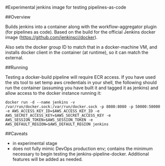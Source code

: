 #Experimental jenkins image for testing pipelines-as-code

##Overview

Builds jenkins into a container along with the workflow-aggregator plugin (for pipelines as code).  Based on the build for the official Jenkins docker image (https://github.com/jenkinsci/docker).

Also sets the docker group ID to match that in a docker-machine VM, and installs docker client in the container (at runtime), so it can match the external.

##Running

Testing a docker-build pipeline will require ECR access.  If you have used the sts tool to set temp aws credentials in your shell, the following should run the container (assuming you have built it and tagged it as jenkins) and allow access to the docker instance running it:

```
docker run -d --name jenkins -v /var/run/docker.sock:/var/run/docker.sock -p 8080:8080 -p 50000:50000 -e AWS_ACCESS_KEY_ID=$AWS_ACCESS_KEY_ID -e AWS_SECRET_ACCESS_KEY=$AWS_SECRET_ACCESS_KEY -e AWS_SESSION_TOKEN=$AWS_SESSION_TOKEN -e AWS_DEFAULT_REGION=$AWS_DEFAULT_REGION jenkins
```

##Caveats

- in experimental stage
- does not fully mimic DevOps production env; contains the minimum necessary to begin testing the jenkins-pipeline-docker.  Additional features will be added as needed.